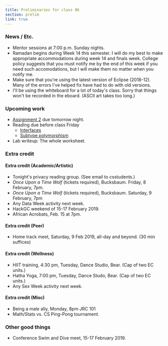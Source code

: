 ```yaml
---
title: Preliminaries for class 06
section: prelim
link: true
---
```

### News / Etc.

* Mentor sessions at 7:00 p.m. Sunday nights.
* Ramadan begins during Week 14 this semester.  I will do my best to make 
  appropriate accommodations during week 14 and finals week.  College policy
  suggests that you must notify me by the end of this week if you need
  such accomodations, but I will make them no matter when you notify me.
* Make sure that you're using the latest version of Eclipse (2018-12).
  Many of the errors I've helped fix have had to do with old versions.
* I'll be using the whiteboard for a lot of today's class.  Sorry that
  things won't be recorded in the eboard.  (ASCII art takes too long.)

### Upcoming work

* [Assignment 2](../assignments/assignment02) due tomorrow night.
* Reading due before class Friday
    * [Interfaces](../readings/interfaces)
    * [Subtype polymorphism](..//readings/subtype-polymorphism)
* Lab writeup: The whole worksheet.

### Extra credit

#### Extra credit (Academic/Artistic)

* Tonight's privacy reading group.  (See email to csstudents.)
* _Once Upon a Time Wolf_ (tickets required), Bucksbaum.
  Friday, 8 February, 7pm.
* _Once Upon a Time Wolf_ (tickets required), Bucksbaum.
  Saturday, 9 February, 7pm
* Any Data Week activity next week.
* HackGC weekend of 15-17 February 2019.
* African Acrobats, Feb. 15 at 7pm.

#### Extra credit (Peer)

* Home track meet, Saturday, 9 Feb 2019, all-day and beyond.  (30 min suffices)

#### Extra credit (Wellness)

* HIIT training, 4:30 pm, Tuesday, Dance Studio, Bear.  (Cap of two EC units.)
* Hatha Yoga, 7:00 pm, Tuesday, Dance Studo, Bear.  (Cap of two EC units.)
* Any Sex Week activity next week.

#### Extra credit (Misc)

* Being a male ally, Monday, 8pm JRC 101
* Math/Stats vs. CS Ping-Pong tournament.

### Other good things

* Conference Swim and Dive meet, 15-17 February 2019.  

